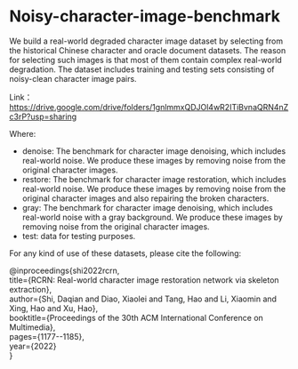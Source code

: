 # Noisy-character-image-benchmark


We build a real-world degraded character image dataset by selecting from the historical Chinese character and oracle document datasets. The reason for selecting such images is that most of them contain complex real-world degradation. The dataset includes training and testing sets consisting of noisy-clean character image pairs. 

Link：https://drive.google.com/drive/folders/1gnlmmxQDJOl4wR2ITiBvnaQRN4nZc3rP?usp=sharing

Where:
- denoise: The benchmark for character image denoising, which includes real-world noise. We produce these images by removing noise from the original character images.
- restore: The benchmark for character image restoration, which includes real-world noise. We produce these images by removing noise from the original character images and also repairing the broken characters.
- gray: The benchmark for character image denoising, which includes real-world noise with a gray background. We produce these images by removing noise from the original character images. 
- test: data for testing purposes. 


For any kind of use of these datasets, please cite the following:
  
@inproceedings{shi2022rcrn,  
  title={RCRN: Real-world character image restoration network via skeleton extraction},  
  author={Shi, Daqian and Diao, Xiaolei and Tang, Hao and Li, Xiaomin and Xing, Hao and Xu, Hao},  
  booktitle={Proceedings of the 30th ACM International Conference on Multimedia},  
  pages={1177--1185},  
  year={2022}  
}  
